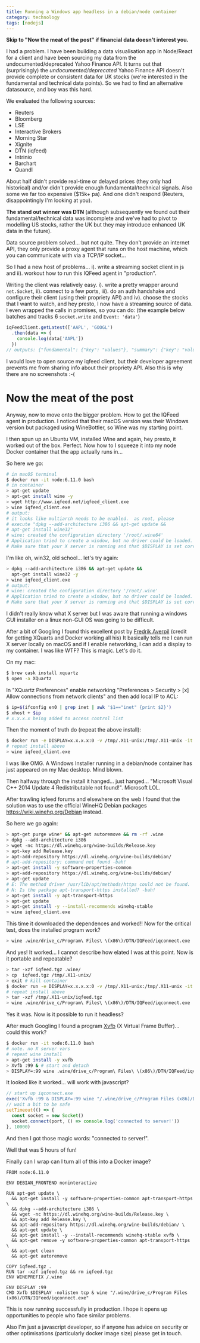 ```yaml
---
title: Running a Windows app headless in a debian/node container
category: technology
tags: [nodejs]
---
```

**Skip to "Now the meat of the post" if financial data doesn't interest you.**

I had a problem. I have been building a data visualisation app in Node/React for
a client and have been sourcing my data from the undocumented/deprecated Yahoo Finance API.
It turns out that (surprisingly) the *undocumented/deprecated* Yahoo Finance API doesn't
provide complete or consistent data for UK stocks (we're interested in the fundamental and
technical data points). So we had to find an alternative datasource, and boy was this hard.

We evaluated the following sources:

* Reuters
* Bloomberg
* LSE
* Interactive Brokers
* Morning Star
* Xignite
* DTN (iqfeed)
* Intrinio
* Barchart
* Quandl

About half didn't provide real-time or delayed prices (they only had historical) and/or
didn't provide enough fundamental/technical signals. Also some we far too expensive ($15k+ pa).
And one didn't respond (Reuters, disappointingly I'm looking at you).

**The stand out winner was DTN** (although subsequently we found out their fundamental/technical data
  was incomplete and we've had to pivot to modelling US stocks, rather the UK but they may introduce
  enhanced UK data in the future).

Data source problem solved... but not quite. They don't provide an internet API, they only provide
a proxy agent that runs on the host machine, which you can communicate with via a TCP/IP socket...

So I had a new host of problems... i). write a streaming socket client in js and ii). workout how to run
this IQFeed agent in "production".

Writing the client was relatively easy. i). write a pretty wrapper around `net.Socket`, ii). connect to a
few ports, iii). do an auth handshake and configure their client (using their propriety API) and iv). choose
the stocks that I want to watch, and hey presto, I now have a streaming source of data. I even wrapped the calls
in promises, so you can do: (the example below batches and tracks 6 `socket.write` and `Event: 'data'`)

```js
iqFeedClient.getLatest(['AAPL', 'GOOGL')
  .then(data => {
    console.log(data['AAPL'])
  })
// outputs: {"fundamental": {"key": "values"}, "summary": {"key": "values"}}
```
I would love to open source my iqfeed client, but their developer agreement prevents me from sharing
info about their propriety API. Also this is why there are no screenshots :-(

# Now the meat of the post

Anyway, now to move onto the bigger problem. How to get the IQFeed agent in production. I noticed that
their macOS version was their Windows version but packaged using WineBottler, so Wine was my starting point.

I then spun up an Ubuntu VM, installed Wine and again, hey presto, it worked out of the box. Perfect.
Now how to I squeeze it into my node Docker container that the app actually runs in...

So here we go:

```bash
# in macOS terminal
$ docker run -it node:6.11.0 bash
# in container
> apt-get update
> apt-get install wine -y
> wget http://www.iqfeed.net/iqfeed_client.exe
> wine iqfeed_client.exe
# output:
# it looks like multiarch needs to be enabled.  as root, please
# execute "dpkg --add-architecture i386 && apt-get update &&
# apt-get install wine32"
# wine: created the configuration directory '/root/.wine64'
# Application tried to create a window, but no driver could be loaded.
# Make sure that your X server is running and that $DISPLAY is set correctly.
```
I'm like oh, win32, old school... let's try again:

```bash
> dpkg --add-architecture i386 && apt-get update &&
  apt-get install wine32 -y
> wine iqfeed_client.exe
# output:
# wine: created the configuration directory '/root/.wine'
# Application tried to create a window, but no driver could be loaded.
# Make sure that your X server is running and that $DISPLAY is set correctly.
```
I didn't really know what X server but I was aware that running a windows GUI installer on
a linux non-GUI OS was going to be difficult.

After a bit of Googling I found this excellent post by [Fredrik Averpil](https://fredrikaverpil.github.io/2016/07/31/docker-for-mac-and-gui-applications/)
(credit for getting XQuarts and Docker working all his) It basically tells me I can
run X server locally on macOS and if I enable networking, I can add a display to
my container. I was like WTF? This is magic. Let's do it.

On my mac:

```bash
$ brew cask install xquartz
$ open -a XQuartz
```
In "XQuartz Preferences" enable networking "Preferences > Security > [x] Allow connections from network clients" and then add local IP to ACL:

```bash
$ ip=$(ifconfig en0 | grep inet | awk '$1=="inet" {print $2}')
$ xhost + $ip
# x.x.x.x being added to access control list
```
Then the moment of truth do (repeat the above install):

```bash
$ docker run -e DISPLAY=x.x.x.x:0 -v /tmp/.X11-unix:/tmp/.X11-unix -it node:6.11.0 bash
# repeat install above
> wine iqfeed_client.exe
```
I was like OMG. A Windows Installer running in a debian/node container has just appeared on my Mac desktop. Mind blown.

Then halfway through the install it hanged... just hanged... "Microsoft Visual C++ 2014 Update 4 Redistributable not found!". Microsoft LOL.

After trawling iqfeed forums and elsewhere on the web I found that the solution was to use the official
WineHQ Debian packages https://wiki.winehq.org/Debian instead.

So here we go again:

```bash
> apt-get purge wine* && apt-get autoremove && rm -rf .wine
> dpkg --add-architecture i386
> wget -nc https://dl.winehq.org/wine-builds/Release.key
> apt-key add Release.key
> apt-add-repository https://dl.winehq.org/wine-builds/debian/
# apt-add-repository: command not found -bah!
> apt-get install -y software-properties-common
> apt-add-repository https://dl.winehq.org/wine-builds/debian/
> apt-get update
# E: The method driver /usr/lib/apt/methods/https could not be found.
# N: Is the package apt-transport-https installed? -bah!
> apt-get install -y apt-transport-https
> apt-get update
> apt-get install -y --install-recommends winehq-stable
> wine iqfeed_client.exe
```

This time it downloaded the dependences and worked!! Now for the critical test, does
the installed program work?

```bash
> wine .wine/drive_c/Program\ Files\ \(x86\)/DTN/IQFeed/iqconnect.exe
```
And yes! It worked... I cannot describe how elated I was at this point. Now is it
portable and repeatable?

```bash
> tar -xzf iqfeed.tgz .wine/
> cp  iqfeed.tgz /tmp/.X11-unix/
> exit # kill container
$ docker run -e DISPLAY=x.x.x.x:0 -v /tmp/.X11-unix:/tmp/.X11-unix -it node:6.11.0 bash
# repeat install above
> tar -xzf /tmp/.X11-unix/iqfeed.tgz
> wine .wine/drive_c/Program\ Files\ \(x86\)/DTN/IQFeed/iqconnect.exe
```

Yes it was. Now is it possible to run it headless?

After much Googling I found a program [Xvfb](https://en.wikipedia.org/wiki/Xvfb)
(X Virtual Frame Buffer)... could this work?

```bash
$ docker run -it node:6.11.0 bash
# note. no X server vars
# repeat wine install
> apt-get install -y xvfb
> Xvfb :99 & # start and detach
> DISPLAY=:99 wine .wine/drive_c/Program\ Files\ \(x86\)/DTN/IQFeed/iqconnect.exe
```

It looked like it worked... will work with javascript?

```js
// start up iqconnect.exe
exec('Xvfb :99 & DISPLAY=:99 wine "/.wine/drive_c/Program Files (x86)/DTN/IQFeed/iqconnect.exe"')
// wait a bit to be safe
setTimeout(() => {
  const socket = new Socket()
  socket.connect(port, () => console.log('connected to server!'))
}, 10000)
```

And then I got those magic words: "connected to server!".

Well that was 5 hours of fun!

Finally can I wrap can I turn all of this into a Docker image?

```
FROM node:6.11.0

ENV DEBIAN_FRONTEND noninteractive

RUN apt-get update \
  && apt-get install -y software-properties-common apt-transport-https \
  && dpkg --add-architecture i386 \
  && wget -nc https://dl.winehq.org/wine-builds/Release.key \
  && apt-key add Release.key \
  && apt-add-repository https://dl.winehq.org/wine-builds/debian/ \
  && apt-get update \
  && apt-get install -y --install-recommends winehq-stable xvfb \
  && apt-get remove -y software-properties-common apt-transport-https \
  && apt-get clean
  && apt-get autoremove

COPY iqfeed.tgz .
RUN tar -xzf iqfeed.tgz && rm iqfeed.tgz
ENV WINEPREFIX /.wine

ENV DISPLAY :99
CMD Xvfb $DISPLAY -nolisten tcp & wine "/.wine/drive_c/Program Files (x86)/DTN/IQFeed/iqconnect.exe"
```

This is now running successfully in production. I hope it opens up opportunities
to people who face similar problems.

Also I'm just a javascript developer, so if anyone has advice on security or
other optimisations (particularly docker image size) please get in touch.
